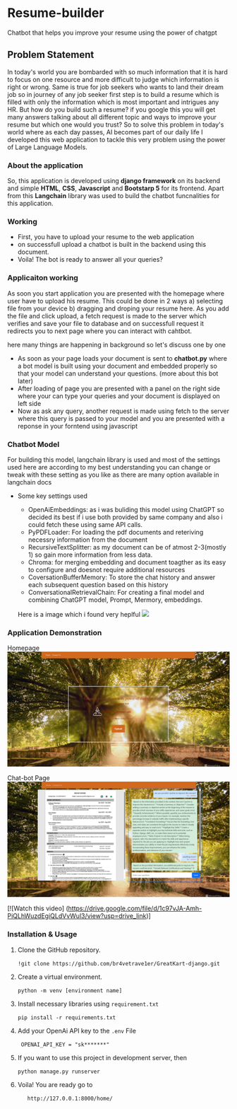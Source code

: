 # Resume-builder
Chatbot that helps you improve your resume using the power of chatgpt

## Problem Statement
In today's world you are bombarded with so much information that it is hard to focus on one resource and more difficult 
to judge which information is right or wrong. Same is true for job seekers who wants to land their dream job so in journey of 
any job seeker first step is to build a resume which is filled with only the information which is most important and intrigues
any HR. But how do you build such a resume? if you google this you will get many answers talking about all different
topic and ways to improve your resume but which one would you trust? So to solve this problem in today's world where as each
day passes, AI becomes part of our daily life I developed this web application to tackle this very problem using the power
of Large Language Models.

### About the application

So, this application is developed using **django framework** on its backend and simple **HTML**, **CSS**, **Javascript** and 
**Bootstarp 5** for its frontend. Apart from this **Langchain** library was used to build the chatbot funcnalities for this
application.

### Working
- First, you have to upload your resume to the web application
- on successfull upload a chatbot is built in the backend using this document.
- Voila! The bot is ready to answer all your queries?

### Applicaiton working
As soon you start application you are presented with the homepage where user have to upload his resume. This could be done
in 2 ways a) selecting file from your device b) dragging and droping your resume here. As you add the file and click upload,
a fetch request is made to the server which verifies and save your file to database and on successfull request it redirects
you to next page where you can interact with cahtbot.

here many things are happening in background so let's discuss one by one
- As soon as your page loads your document is sent to **chatbot.py** where a bot model is built using your document
  and embedded properly so that your model can understand your questions. (more about this bot later)
- After loading of page you are presented with a panel on the right side where your can type your queries and your document
  is displayed on left side
- Now as ask any query, another request is made using fetch to the server where this query is passed to your model and
  you are presented with a reponse in your forntend using javascript

### Chatbot Model
For building this model, langchain library is used and most of the settings used here are according to my best understanding
you can change or tweak with these setting as you like as there are many option available in langchain docs

- Some key settings used
  - OpenAiEmbeddings: as i was buliding this model using ChatGPT so decided its best if i use both provided by same company and
                     also i could fetch these using same API calls.
  - PyPDFLoader: For loading the pdf documents and reteriving necessry information from the document
  - RecursiveTextSplitter: as my document can be of atmost 2-3(mostly 1) so gain more information from less data.
  - Chroma: for merging embedding and document toagther as its easy to configure and doesnot require additional resources
  - CoversationBufferMemory: To store the chat history and answer each subsequent question based on this history
  - ConversationalRetrievalChain: For creating a final model and combining ChatGPT model, Prompt, Mermory, embeddings.

  Here is a image which i found very heplful
  <img src="https://img-blog.csdnimg.cn/04865f1f428741a0bf816d88c153fd01.png">


### Application Demonstration
  Homepage
  ![picture alt]( images/page-1.png )

  Chat-bot Page
  ![picture alt]( images/page-2.png )

  [![Watch this video] (https://drive.google.com/file/d/1c97vJA-Amh-PiQLhWuzdEgiQLdVvWul3/view?usp=drive_link)]
### Installation & Usage
1. Clone the GitHub repository.
    ```
    !git clone https://github.com/br4vetrave1er/GreatKart-django.git
    ```
2. Create a virtual environment.
    ```
    python -m venv [environment name] 
   ```
3. Install necessary libraries using `requirement.txt`
    ```
    pip install -r requirements.txt
   ```
4. Add your OpenAi API key to the `.env` File
   ```
    OPENAI_API_KEY = "sk*******"
   ```
  
5. If you want to use this project in development server, then
    ```
    python manage.py runserver
    ```
6. Voila! You are ready go to
   ```
      http://127.0.0.1:8000/home/
   ```
 
 
